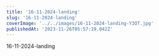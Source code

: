 ```yaml
---
title: '16-11-2024-landing'
slug: '16-11-2024-landing'
coverImage: '../../images/16-11-2024-landing-Y3OT.jpg'
publishedAt: '2023-11-26T05:57:19.042Z'
---
```


16-11-2024-landing